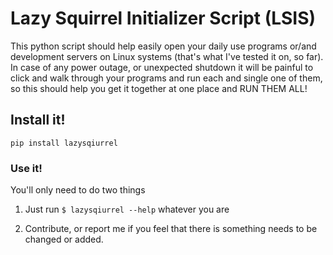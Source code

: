 # Lazy Squirrel Initializer Script (LSIS)

This python script should help easily open your daily use programs or/and development servers on Linux systems (that's what I've tested it on, so far). In case of any power outage, or unexpected shutdown it will be painful to click and walk through your programs and run each and single one of them, so this should help you get it together at one place and RUN THEM ALL!

## Install it!

`pip install lazysqiurrel`

### Use it!

You'll only need to do two things

1. Just run `$ lazysqiurrel --help` whatever you are

2. Contribute, or report me if you feel that there is something needs to be changed or added.



